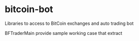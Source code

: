 # bitcoin-bot
Libraries to access to BitCoin exchanges and auto trading bot

BFTraderMain provide sample working case that extract 